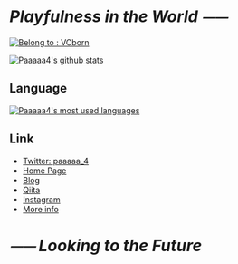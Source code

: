 # *Playfulness in the World ⏤⏤*  

  [![Belong to : VCborn](https://img.shields.io/badge/Belongs-VCborn-blue?style=for-the-badge)](https://vcborn.com/)

  [![Paaaaa4's github stats](https://github-readme-stats.vercel.app/api?username=Paaaaa4&count_private=true&show_icons=true&theme=solarized-light)](https://github.com/Paaaaa4)

## Language
  [![Paaaaa4's most used languages](https://github-readme-stats.vercel.app/api/top-langs/?username=Paaaaa4&theme=solarized-light)](https://github.com/Paaaaa4)

## Link
- [Twitter: paaaaa_4](https://twitter.com/paaaaa_4)
- [Home Page](https://paaaaa4.xyz/)
- [Blog](https://blog.paaaaa4.xyz)
- [Qiita](https://qiita.com/Paaaaa4)
- [Instagram](https://www.instagram.com/paaaaaaaaaaaaa4/)
- [More info](https://profcard.info/u/2Ay5CIH943TiaO5UtIk090wVLs72)  

# *⏤⏤ Looking to the Future*  
